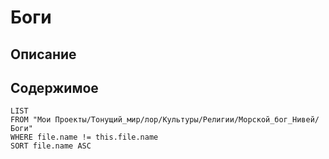 # Боги

## Описание

## Содержимое

```dataview
LIST
FROM "Мои Проекты/Тонущий_мир/лор/Культуры/Религии/Морской_бог_Нивей/Боги"
WHERE file.name != this.file.name
SORT file.name ASC
```

